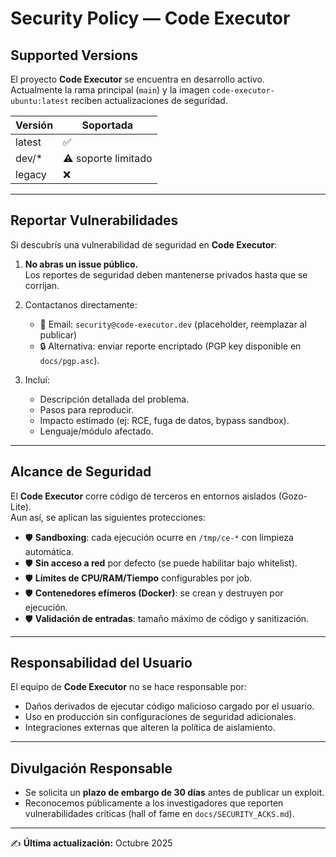 # Security Policy — Code Executor

## Supported Versions

El proyecto **Code Executor** se encuentra en desarrollo activo.  
Actualmente la rama principal (`main`) y la imagen `code-executor-ubuntu:latest` reciben actualizaciones de seguridad.  

| Versión | Soportada |
|---------|-----------|
| latest  | ✅ |
| dev/*   | ⚠️ soporte limitado |
| legacy  | ❌ |

---

## Reportar Vulnerabilidades

Si descubrís una vulnerabilidad de seguridad en **Code Executor**:

1. **No abras un issue público.**  
   Los reportes de seguridad deben mantenerse privados hasta que se corrijan.

2. Contactanos directamente:  
   - 📧 Email: `security@code-executor.dev` (placeholder, reemplazar al publicar)  
   - 🔒 Alternativa: enviar reporte encriptado (PGP key disponible en `docs/pgp.asc`).  

3. Incluí:  
   - Descripción detallada del problema.  
   - Pasos para reproducir.  
   - Impacto estimado (ej: RCE, fuga de datos, bypass sandbox).  
   - Lenguaje/módulo afectado.  

---

## Alcance de Seguridad

El **Code Executor** corre código de terceros en entornos aislados (Gozo-Lite).  
Aun así, se aplican las siguientes protecciones:

- 🛡️ **Sandboxing**: cada ejecución ocurre en `/tmp/ce-*` con limpieza automática.  
- 🛡️ **Sin acceso a red** por defecto (se puede habilitar bajo whitelist).  
- 🛡️ **Límites de CPU/RAM/Tiempo** configurables por job.  
- 🛡️ **Contenedores efímeros (Docker)**: se crean y destruyen por ejecución.  
- 🛡️ **Validación de entradas**: tamaño máximo de código y sanitización.  

---

## Responsabilidad del Usuario

El equipo de **Code Executor** no se hace responsable por:  

- Daños derivados de ejecutar código malicioso cargado por el usuario.  
- Uso en producción sin configuraciones de seguridad adicionales.  
- Integraciones externas que alteren la política de aislamiento.  

---

## Divulgación Responsable

- Se solicita un **plazo de embargo de 30 días** antes de publicar un exploit.  
- Reconocemos públicamente a los investigadores que reporten vulnerabilidades críticas (hall of fame en `docs/SECURITY_ACKS.md`).  

---

✍️ **Última actualización:** Octubre 2025
